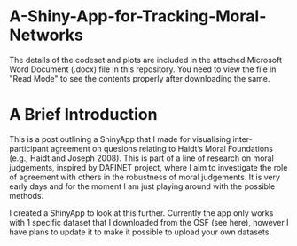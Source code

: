 # A-Shiny-App-for-Tracking-Moral-Networks
The details of the codeset and plots are included in the attached Microsoft Word Document (.docx) file in this repository. 
You need to view the file in "Read Mode" to see the contents properly after downloading the same.

A Brief Introduction
======================

This is a post outlining a ShinyApp that I made for visualising inter-participant agreement on quesions relating to Haidt’s Moral Foundations (e.g., Haidt and Joseph 2008). This is part of a line of research on moral judgements, inspired by DAFINET project, where I aim to investigate the role of agreement with others in the robustness of moral judgements. It is very early days and for the moment I am just playing around with the possible methods.

I created a ShinyApp to look at this further. Currently the app only works with 1 specific dataset that I downloaded from the OSF (see here), however I have plans to update it to make it possible to upload your own datasets.
